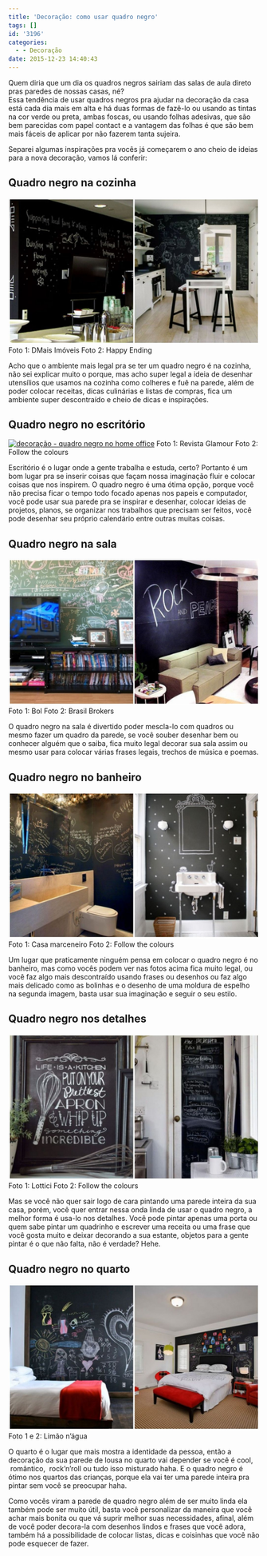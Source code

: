 ```yaml
---
title: 'Decoração: como usar quadro negro'
tags: []
id: '3196'
categories:
  - - Decoração
date: 2015-12-23 14:40:43
---
```


Quem diria que um dia os quadros negros sairiam das salas de aula direto pras paredes de nossas casas, né?  
Essa tendência de usar quadros negros pra ajudar na decoração da casa está cada dia mais em alta e há duas formas de fazê-lo ou usando as tintas na cor verde ou preta, ambas foscas, ou usando folhas adesivas, que são bem parecidas com papel contact e a vantagem das folhas é que são bem mais fáceis de aplicar por não fazerem tanta sujeira.

Separei algumas inspirações pra vocês já começarem o ano cheio de ideias para a nova decoração, vamos lá conferir:

## Quadro negro na cozinha

[![decoração - quadro negro na cozinha - como usar](/wp-content/uploads/2015/12/quadro-negro-na-cozinha-como-usar-1024x595.jpg)](/wp-content/uploads/2015/12/quadro-negro-na-cozinha-como-usar.jpg) Foto 1: DMais Imóveis Foto 2: Happy Ending

Acho que o ambiente mais legal pra se ter um quadro negro é na cozinha, não sei explicar muito o porque, mas acho super legal a ideia de desenhar utensílios que usamos na cozinha como colheres e fuê na parede, além de poder colocar receitas, dicas culinárias e listas de compras, fica um ambiente super descontraído e cheio de dicas e inspirações.

## Quadro negro no escritório

[![decoração - quadro negro no home office ](/wp-content/uploads/2015/12/como-usar-quadro-negro-no-escritório-1024x595.jpg)](/wp-content/uploads/2015/12/como-usar-quadro-negro-no-escritório.jpg) Foto 1: Revista Glamour Foto 2: Follow the colours

Escritório é o lugar onde a gente trabalha e estuda, certo? Portanto é um bom lugar pra se inserir coisas que façam nossa imaginação fluir e colocar coisas que nos inspirem. O quadro negro é uma ótima opção, porque você não precisa ficar o tempo todo focado apenas nos papeis e computador, você pode usar sua parede pra se inspirar e desenhar, colocar ideias de projetos, planos, se organizar nos trabalhos que precisam ser feitos, você pode desenhar seu próprio calendário entre outras muitas coisas.

## Quadro negro na sala

[![decoração - quadro negro na sala](/wp-content/uploads/2015/12/como-usar-quadro-negro-na-sala-1024x595.jpg)](/wp-content/uploads/2015/12/como-usar-quadro-negro-na-sala.jpg) Foto 1: Bol Foto 2: Brasil Brokers

O quadro negro na sala é divertido poder mescla-lo com quadros ou mesmo fazer um quadro da parede, se você souber desenhar bem ou conhecer alguém que o saiba, fica muito legal decorar sua sala assim ou mesmo usar para colocar várias frases legais, trechos de música e poemas.

## Quadro negro no banheiro

[![decoração - quadro negro no banheiro](/wp-content/uploads/2015/12/quadro-negro-no-banheiro-como-usar-1024x595.jpg)](/wp-content/uploads/2015/12/quadro-negro-no-banheiro-como-usar.jpg) Foto 1: Casa marceneiro Foto 2: Follow the colours

Um lugar que praticamente ninguém pensa em colocar o quadro negro é no banheiro, mas como vocês podem ver nas fotos acima fica muito legal, ou você faz algo mais descontraído usando frases ou desenhos ou faz algo mais delicado como as bolinhas e o desenho de uma moldura de espelho na segunda imagem, basta usar sua imaginação e seguir o seu estilo.

## Quadro negro nos detalhes

[![decoração -quadro negro nos detalhes ](/wp-content/uploads/2015/12/como-usar-quadro-negro-nos-detalhes-1024x595.jpg)](/wp-content/uploads/2015/12/como-usar-quadro-negro-nos-detalhes.jpg) Foto 1: Lottici Foto 2: Follow the colours

Mas se você não quer sair logo de cara pintando uma parede inteira da sua casa, porém, você quer entrar nessa onda linda de usar o quadro negro, a melhor forma é usa-lo nos detalhes. Você pode pintar apenas uma porta ou quem sabe pintar um quadrinho e escrever uma receita ou uma frase que você gosta muito e deixar decorando a sua estante, objetos para a gente pintar é o que não falta, não é verdade? Hehe.

## Quadro negro no quarto

[![decoração - quadro negro no quarto](/wp-content/uploads/2015/12/como-usar-quadro-negro-no-quarto-1024x595.jpg)](/wp-content/uploads/2015/12/como-usar-quadro-negro-no-quarto.jpg) Foto 1 e 2: Limão n’água

O quarto é o lugar que mais mostra a identidade da pessoa, então a decoração da sua parede de lousa no quarto vai depender se você é cool,  romântico,  rock’n’roll ou tudo isso misturado haha. E o quadro negro é ótimo nos quartos das crianças, porque ela vai ter uma parede inteira pra pintar sem você se preocupar haha.

Como vocês viram a parede de quadro negro além de ser muito linda ela também pode ser muito útil, basta você personalizar da maneira que você achar mais bonita ou que vá suprir melhor suas necessidades, afinal, além de você poder decora-la com desenhos lindos e frases que você adora, também há a possibilidade de colocar listas, dicas e coisinhas que você não pode esquecer de fazer.
